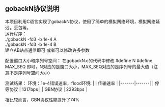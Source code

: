 ## gobackN协议说明
本项目利用C语言实现了gobackN协议，使用了简单的模拟网络环境，模拟网络延迟，丢包等。  
运行程序：  
./gobackN -fd3 -b 1e-4 A  
./gobackN -fd3 -b 1e-4 B  
建立AB站点通信即可
或者可以修改许多参数

配置窗口大小和序列号空间：
在gobackN.c的代码中修改
#define N
#define MAX_SEQ 
即可，N对应的是窗口大小，MAX_SEQ对应的是序列号的最大值（注意不是序列号空间大小）

测试结果：
环境：1e-4错误速率，flood环境:
|    | 传输速率   |
|-------|-------|
| 停等协议 | 1317bps |
| GBN协议 | 2293bps |

相比较而言，GBN协议性能提升了74%
